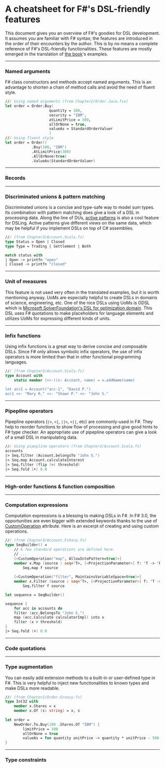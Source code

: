 A cheatsheet for F#'s DSL-friendly features
===

This document gives you an overview of F#'s goodies for DSL development. 
It assumes you are familiar with F# syntax; the features are introduced in the order of their encounters by the author.
This is by no means a complete reference of F#'s DSL-friendly functionalities. 
These features are mostly emerged in the translation of [the book](http://www.manning.com/ghosh/)'s examples.

---

### Named arguments ###

F# class constructors and methods accept named arguments. 
This is an advantage to shorten a chain of method calls and avoid the need of fluent style.

```fsharp
/// Using named arguments (from Chapter2/Order.Java.fsx)
let order = Order.Buy(
                    quantity = 100, 
                    security = "IBM", 
                    atLimitPrice = 300, 
                    allOrNone = true, 
                    valueAs = StandardOrderValuer
                    )
/// Using fluent style
let order = Order()
            .Buy(100, "IBM")
            .AtLimitPrice(300)
            .AllOrNone(true)
            .ValueAs(StandardOrderValuer)
```
---
### Records ###
---

### Discriminated unions & pattern matching ###
Discriminated unions is a concise and type-safe way to model sum types. 
Its combination with pattern matching does give a look of a DSL in processing data.
Along the line of DUs, [active patterns](http://msdn.microsoft.com/en-us/library/dd233248.aspx) is also a cool feature for DSLing.
Active patterns give different *views* on the same data, which may be helpful if you implement DSLs on top of C# assemblies. 

```fsharp
/// (from Chapter3/Account.Scala.fs)
type Status = Open | Closed
type Type = Trading | Settlement | Both

match status with
| Open -> printfn "open"
| Closed -> printfn "closed"
```
---
### Unit of measures ###

This feature is not used very often in the translated examples, but it is worth mentioning anyway.
UoMs are especially helpful to create DSLs in domains of science, engineering, etc. 
One of the nice DSLs using UoMs is ODSL which is [Microsoft SolverFoundation's DSL for optimization domain](http://blogs.msdn.com/b/lengningliu/archive/2009/09/04/optimization-domain-specific-language-in-f-with-units-of-measure.aspx).
This DSL uses F# quotations to make placeholders for language elements and utilizes UoMs for expressing different kinds of units.

---

### Infix functions ###
Using infix functions is a great way to derive concise and composable DSLs. 
Since F# only allows symbolic infix operators, the use of infix operators is more limited than that in other functional programming languages.
```fsharp
/// (from Chapter3/Account.Scala.fs)
type Account with
    static member (<<-)(x: Account, name) = x.addName(name)
            
let acc1 = Account("acc-1", "David P.")
acc1 <<- "Mary R." <<- "Shawn P." <<- "John S."
```
---

### Pipepline operators ###

Pipepline operators (`|>`, `<|`, `||>`, `<||`, etc) are commonly-used in F#. 
They help to reorder functions to show flow of processing and give good hints to F# type checker. 
An appropriate use of pipepline operators can give a look of a small DSL in manipulating data.
  
```fsharp
/// Using pipepline operators (from Chapter3/Account.Scala.fs)
accounts 
|> Seq.filter (Account.belongsTo "John S.")
|> Seq.map Account.calculateInterest
|> Seq.filter (flip (>) threshold)
|> Seq.fold (+) 0.0
```       
---
### High-order functions & function composition ###
---
### Computation expressions ###
Computation expressions is a blessing to making DSLs in F#.
In F# 3.0, the opportunities are even bigger with extended keywords thanks to the use of [CustomOperation](http://msdn.microsoft.com/en-us/library/hh289709.aspx) attribute.
Here is an excerpt of creating and using custom operations.

```fsharp
/// (from Chapter3/Account.Fsharp.fs)
type SeqBuilder() =
    // A few standard operations are defined here.
    // ...
    [<CustomOperation("map", AllowIntoPattern=true)>]
    member x.Map (source : seq<'T>, [<ProjectionParameter>] f: 'T -> 'R) : seq<'R> =
        Seq.map f source
  
    [<CustomOperation("filter", MaintainsVariableSpace=true)>]
    member x.Filter (source : seq<'T>, [<ProjectionParameter>] f: 'T -> bool) : seq<'T> =
        Seq.filter f source

let sequence = SeqBuilder()

sequence {
    for acc in accounts do
    filter (acc.BelongsTo "John S.")
    map (acc.Calculate calculatorImpl) into x
    filter (x > threshold)
}
|> Seq.fold (+) 0.0
```

---
### Code quotations ###
---

### Type augmentation ###
You can easily add extension methods to a built-in or user-defined type in F#. 
This is very helpful to inject new functionalities to known types and make DSLs more readable.
```fsharp
/// (from Chapter2/Order.Groovy.fs)
type Int32 with
    member x.Shares = x
    member x.Of (s: string) = x, s
    
let order = 
    NewOrder.To.Buy(100 .Shares.Of "IBM") {
        limitPrice = 300
        allOrNone = true
        valueAs = fun quantity unitPrice -> quantity * unitPrice - 500
}    
```
---
### Type constraints ###
